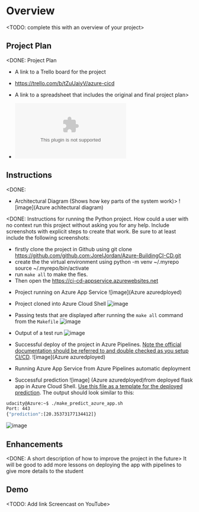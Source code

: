 # Overview

<TODO: complete this with an overview of your project>

## Project Plan
<DONE: Project Plan

* A link to a Trello board for the project
- https://trello.com/b/tZuUaiyV/azure-cicd
* A link to a spreadsheet that includes the original and final project plan>
- ![excel](project-management-template.xlsx)

## Instructions

<DONE:  
* Architectural Diagram (Shows how key parts of the system work)>
![image](Azure achitectural diagram)

<DONE:  Instructions for running the Python project.  How could a user with no context run this project without asking you for any help.  Include screenshots with explicit steps to create that work. Be sure to at least include the following screenshots:
 
- firstly clone the project in Github using git clone https://github.com/github.com:JorelJordan/Azure-BuildingCI-CD.git
- create the the virtual environment using
python -m venv ~/.myrepo
source ~/.myrepo/bin/activate
- run `make all` to make the fles.
- Then open the https://ci-cd-appservice.azurewebsites.net
* Project running on Azure App Service
![image](Azure azuredployed)
* Project cloned into Azure Cloud Shell
![image](cicdclone)

* Passing tests that are displayed after running the `make all` command from the `Makefile`
![image](makeall)
* Output of a test run
![image](testpassed)
* Successful deploy of the project in Azure Pipelines.  [Note the official documentation should be referred to and double checked as you setup CI/CD](https://docs.microsoft.com/en-us/azure/devops/pipelines/ecosystems/python-webapp?view=azure-devops).
![image](Azure azuredployed)
* Running Azure App Service from Azure Pipelines automatic deployment

* Successful prediction ![image]
(Azure azuredployed)from deployed flask app in Azure Cloud Shell.  [Use this file as a template for the deployed prediction](https://github.com/udacity/nd082-Azure-Cloud-DevOps-Starter-Code/blob/master/C2-AgileDevelopmentwithAzure/project/starter_files/flask-sklearn/make_predict_azure_app.sh).
The output should look similar to this:

```bash
udacity@Azure:~$ ./make_predict_azure_app.sh
Port: 443
{"prediction":[20.35373177134412]}
```
![image](makeprediction)



## Enhancements

<DONE: A short description of how to improve the project in the future>
It will be good to add more lessons on deploying the app with pipelines to give more details to the student
## Demo 

<TODO: Add link Screencast on YouTube>


